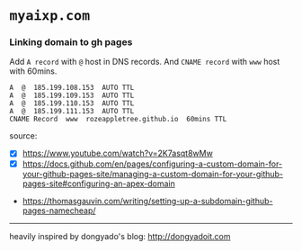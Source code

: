 # `myaixp.com`


### Linking domain to gh pages

Add `A record` with `@` host in DNS records. And `CNAME record` with `www` host with 60mins.

```
A  @  185.199.108.153  AUTO TTL
A  @  185.199.109.153  AUTO TTL
A  @  185.199.110.153  AUTO TTL
A  @  185.199.111.153  AUTO TTL
CNAME Record  www  rozeappletree.github.io  60mins TTL
```

source: 

- [x] https://www.youtube.com/watch?v=2K7asqt8wMw
- [x] https://docs.github.com/en/pages/configuring-a-custom-domain-for-your-github-pages-site/managing-a-custom-domain-for-your-github-pages-site#configuring-an-apex-domain
- https://thomasgauvin.com/writing/setting-up-a-subdomain-github-pages-namecheap/

---

heavily inspired by dongyado's blog: http://dongyadoit.com
